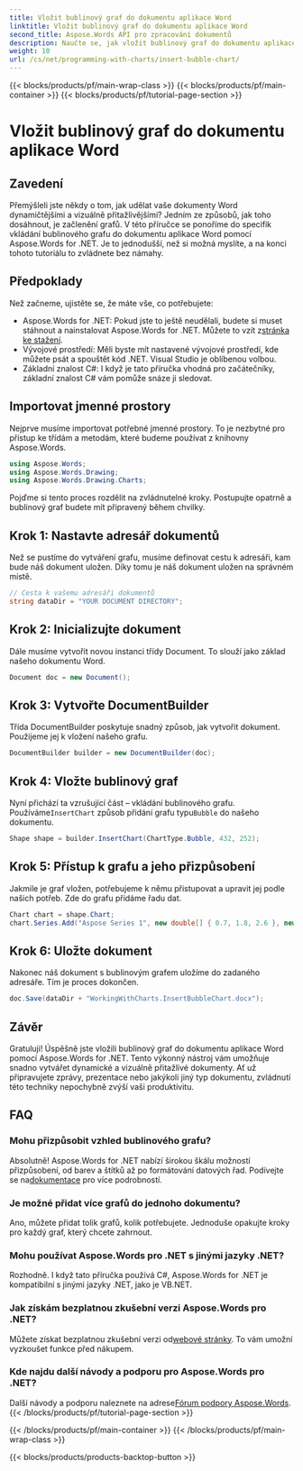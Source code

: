 ```yaml
---
title: Vložit bublinový graf do dokumentu aplikace Word
linktitle: Vložit bublinový graf do dokumentu aplikace Word
second_title: Aspose.Words API pro zpracování dokumentů
description: Naučte se, jak vložit bublinový graf do dokumentu aplikace Word pomocí Aspose.Words for .NET, pomocí tohoto podrobného průvodce. Vylepšete své dokumenty.
weight: 10
url: /cs/net/programming-with-charts/insert-bubble-chart/
---
```


{{< blocks/products/pf/main-wrap-class >}}
{{< blocks/products/pf/main-container >}}
{{< blocks/products/pf/tutorial-page-section >}}

# Vložit bublinový graf do dokumentu aplikace Word

## Zavedení

Přemýšleli jste někdy o tom, jak udělat vaše dokumenty Word dynamičtějšími a vizuálně přitažlivějšími? Jedním ze způsobů, jak toho dosáhnout, je začlenění grafů. V této příručce se ponoříme do specifik vkládání bublinového grafu do dokumentu aplikace Word pomocí Aspose.Words for .NET. Je to jednodušší, než si možná myslíte, a na konci tohoto tutoriálu to zvládnete bez námahy.

## Předpoklady

Než začneme, ujistěte se, že máte vše, co potřebujete:

- Aspose.Words for .NET: Pokud jste to ještě neudělali, budete si muset stáhnout a nainstalovat Aspose.Words for .NET. Můžete to vzít z[stránka ke stažení](https://releases.aspose.com/words/net/).
- Vývojové prostředí: Měli byste mít nastavené vývojové prostředí, kde můžete psát a spouštět kód .NET. Visual Studio je oblíbenou volbou.
- Základní znalost C#: I když je tato příručka vhodná pro začátečníky, základní znalost C# vám pomůže snáze ji sledovat.

## Importovat jmenné prostory

Nejprve musíme importovat potřebné jmenné prostory. To je nezbytné pro přístup ke třídám a metodám, které budeme používat z knihovny Aspose.Words.

```csharp
using Aspose.Words;
using Aspose.Words.Drawing;
using Aspose.Words.Drawing.Charts;
```

Pojďme si tento proces rozdělit na zvládnutelné kroky. Postupujte opatrně a bublinový graf budete mít připravený během chvilky.

## Krok 1: Nastavte adresář dokumentů

Než se pustíme do vytváření grafu, musíme definovat cestu k adresáři, kam bude náš dokument uložen. Díky tomu je náš dokument uložen na správném místě.

```csharp
// Cesta k vašemu adresáři dokumentů
string dataDir = "YOUR DOCUMENT DIRECTORY";
```

## Krok 2: Inicializujte dokument

Dále musíme vytvořit novou instanci třídy Document. To slouží jako základ našeho dokumentu Word.

```csharp
Document doc = new Document();
```

## Krok 3: Vytvořte DocumentBuilder

Třída DocumentBuilder poskytuje snadný způsob, jak vytvořit dokument. Použijeme jej k vložení našeho grafu.

```csharp
DocumentBuilder builder = new DocumentBuilder(doc);
```

## Krok 4: Vložte bublinový graf

 Nyní přichází ta vzrušující část – vkládání bublinového grafu. Používáme`InsertChart` způsob přidání grafu typu`Bubble` do našeho dokumentu.

```csharp
Shape shape = builder.InsertChart(ChartType.Bubble, 432, 252);
```

## Krok 5: Přístup k grafu a jeho přizpůsobení

Jakmile je graf vložen, potřebujeme k němu přistupovat a upravit jej podle našich potřeb. Zde do grafu přidáme řadu dat.

```csharp
Chart chart = shape.Chart;
chart.Series.Add("Aspose Series 1", new double[] { 0.7, 1.8, 2.6 }, new double[] { 2.7, 3.2, 0.8 }, new double[] { 10, 4, 8 });
```

## Krok 6: Uložte dokument

Nakonec náš dokument s bublinovým grafem uložíme do zadaného adresáře. Tím je proces dokončen.

```csharp
doc.Save(dataDir + "WorkingWithCharts.InsertBubbleChart.docx");
```

## Závěr

Gratuluji! Úspěšně jste vložili bublinový graf do dokumentu aplikace Word pomocí Aspose.Words for .NET. Tento výkonný nástroj vám umožňuje snadno vytvářet dynamické a vizuálně přitažlivé dokumenty. Ať už připravujete zprávy, prezentace nebo jakýkoli jiný typ dokumentu, zvládnutí této techniky nepochybně zvýší vaši produktivitu.

## FAQ

### Mohu přizpůsobit vzhled bublinového grafu?

 Absolutně! Aspose.Words for .NET nabízí širokou škálu možností přizpůsobení, od barev a štítků až po formátování datových řad. Podívejte se na[dokumentace](https://reference.aspose.com/words/net/) pro více podrobností.

### Je možné přidat více grafů do jednoho dokumentu?

Ano, můžete přidat tolik grafů, kolik potřebujete. Jednoduše opakujte kroky pro každý graf, který chcete zahrnout.

### Mohu používat Aspose.Words pro .NET s jinými jazyky .NET?

Rozhodně. I když tato příručka používá C#, Aspose.Words for .NET je kompatibilní s jinými jazyky .NET, jako je VB.NET.

### Jak získám bezplatnou zkušební verzi Aspose.Words pro .NET?

 Můžete získat bezplatnou zkušební verzi od[webové stránky](https://releases.aspose.com/). To vám umožní vyzkoušet funkce před nákupem.

### Kde najdu další návody a podporu pro Aspose.Words pro .NET?

 Další návody a podporu naleznete na adrese[Fórum podpory Aspose.Words](https://forum.aspose.com/c/words/8).
{{< /blocks/products/pf/tutorial-page-section >}}

{{< /blocks/products/pf/main-container >}}
{{< /blocks/products/pf/main-wrap-class >}}

{{< blocks/products/products-backtop-button >}}

